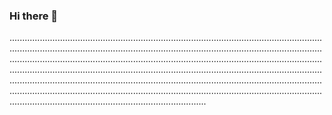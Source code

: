 ### Hi there 👋

......................................................................................................................................................................................................................................................................................................................................................................................................................................................................................................................................................................................................................................................................................................................................................................................................................................................
